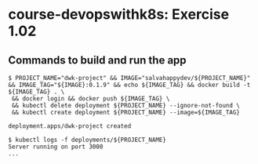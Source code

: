 # course-devopswithk8s: Exercise 1.02



## Commands to build and run the app
```console
$ PROJECT_NAME="dwk-project" && IMAGE="salvahappydev/${PROJECT_NAME}" && IMAGE_TAG="${IMAGE}:0.1.9" && echo ${IMAGE_TAG} && docker build -t ${IMAGE_TAG} . \ 
 && docker login && docker push ${IMAGE_TAG} \ 
 && kubectl delete deployment ${PROJECT_NAME} --ignore-not-found \ 
 && kubectl create deployment ${PROJECT_NAME} --image=${IMAGE_TAG}

deployment.apps/dwk-project created

$ kubectl logs -f deployments/${PROJECT_NAME}
Server running on port 3000
...
```
